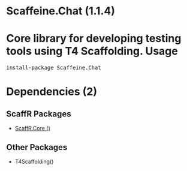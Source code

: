 ﻿Scaffeine.Chat (1.1.4)
======
Core library for developing testing tools using T4 Scaffolding.
Usage
======
<pre>install-package Scaffeine.Chat</pre>
Dependencies (2)
=====

ScaffR Packages
------
* [ScaffR.Core ()](https://github.com/wcpro/ScaffR/tree/master/src/ScaffR.Core)

Other Packages
------
* T4Scaffolding()
